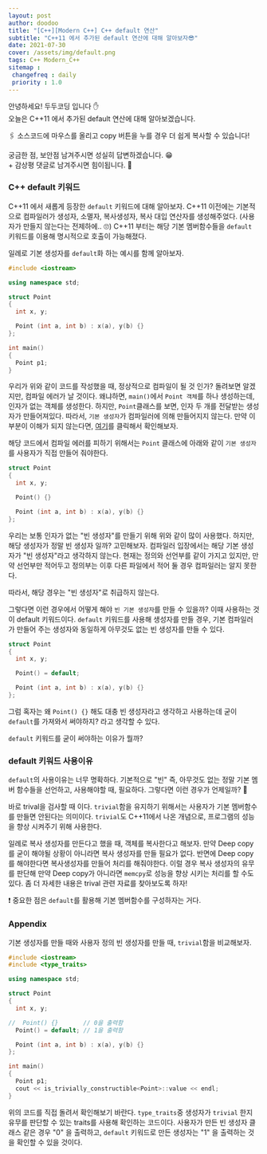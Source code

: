 ```yaml
---
layout: post
author: doodoo
title: "[C++][Modern C++] C++ default 연산"
subtitle: "C++11 에서 추가된 default 연산에 대해 알아보자😎"
date: 2021-07-30
cover: /assets/img/default.png
tags: C++ Modern_C++
sitemap :
 changefreq : daily
 priority : 1.0
---
```

안녕하세요! <span class="doodoo">두두코딩</span> 입니다 ✋ <br>
오늘은 C++11 에서 추가된 default 연산에 대해 알아보겠습니다.

🖇 소스코드에 마우스를 올리고 <span class="tip">copy</span> 버튼을 누를 경우 더 쉽게 복사할 수 있습니다!

궁금한 점, 보안점 남겨주시면 성실히 답변하겠습니다. 😁 <br>
\+ 감상평 댓글로 남겨주시면 힘이됩니다. 🙇

### C++ default 키워드
C++11 에서 새롭게 등장한 `default` 키워드에 대해 알아보자. C++11 이전에는 기본적으로 컴파일러가 생성자, 소멸자, 복사생성자, 복사 대입 연산자를 생성해주었다. (사용자가 만들지 않는다는 전제하에.. 🙄) C++11 부터는 해당 기본 멤버함수들을 `default` 키워드를 이용해 명시적으로 호출이 가능해졌다.

일례로 기본 생성자를 `default`화 하는 예시를 함께 알아보자.

```cpp
#include <iostream>

using namespace std;

struct Point
{
  int x, y;

  Point (int a, int b) : x(a), y(b) {}
};

int main()
{
  Point p1;
}
```

우리가 위와 같이 코드를 작성했을 때, 정상적으로 컴파일이 될 것 인가? 돌려보면 알겠지만, 컴파일 에러가 날 것이다. 왜냐하면, `main()`에서 `Point 객체`를 하나 생성하는데, 인자가 없는 객체를 생성한다. 하지만, `Point`클래스를 보면, 인자 두 개를 전달받는 생성자가 만들어져있다. 따라서, `기본 생성자`가 컴파일러에 의해 만들어지지 않는다. 만약 이 부분이 이해가 되지 않는다면, [여기](https://0xd00d00.github.io/2021/07/29/effective_10.html)를 클릭해서 확인해보자.

해당 코드에서 컴파일 에러를 피하기 위해서는 `Point` 클래스에 아래와 같이 `기본 생성자`를 사용자가 직접 만들어 줘야한다.

```cpp
struct Point
{
  int x, y;

  Point() {}

  Point (int a, int b) : x(a), y(b) {}
};
```

우리는 보통 인자가 없는 "빈 생성자"를 만들기 위해 위와 같이 많이 사용했다. 하지만, 해당 생성자가 정말 빈 생성자 일까? 고민해보자. 컴파일러 입장에서는 해당 기본 생성자가 "빈 생성자"라고 생각하지 않는다. 현재는 정의와 선언부를 같이 가지고 있지만, 만약 선언부만 적어두고 정의부는 이후 다른 파일에서 적어 둘 경우 컴파일러는 알지 못한다.

따라서, 해당 경우는 "빈 생성자"로 취급하지 않는다.

그렇다면 이런 경우에서 어떻게 해야 `빈 기본 생성자`를 만들 수 있을까? 이때 사용하는 것이 <span class="tip">default 키워드</span>이다. `default` 키워드를 사용해 생성자를 만들 경우, 기본 컴파일러가 만들어 주는 생성자와 동일하게 아무것도 없는 빈 생성자를 만들 수 있다.

```cpp
struct Point
{
  int x, y;

  Point() = default;

  Point (int a, int b) : x(a), y(b) {}
};
```

그럼 혹자는 왜 `Point() {}` 해도 대충 빈 생성자라고 생각하고 사용하는데 굳이 `default`를 가져와서 써야하지? 라고 생각할 수 있다.

`default` 키워드를 굳이 써야하는 이유가 뭘까?

### default 키워드 사용이유
`default`의 사용이유는 너무 명확하다. 기본적으로 "빈" 즉, 아무것도 없는 정말 기본 멤버 함수들을 선언하고, 사용해야할 때, 필요하다. 그렇다면 이런 경우가 언제일까? 🤔

바로 <span class="tip">trival</span>을 검사할 때 이다. `trivial`함을 유지하기 위해서는 사용자가 기본 멤버함수를 만들면 안된다는 의미이다. `trivial`도 C++11에서 나온 개념으로, 프로그램의 성능을 향상 시켜주기 위해 사용한다.

일례로 복사 생성자를 만든다고 했을 때, 객체를 복사한다고 해보자. 만약 Deep copy를 굳이 해야될 상황이 아니라면 복사 생성자를 만들 필요가 없다. 반면에 Deep copy를 해야한다면 복사생성자를 만들어 처리를 해줘야한다. 이럴 경우 복사 생성자의 유무를 판단해 만약 Deep copy가 아니라면 `memcpy`로 성능을 향상 시키는 처리를 할 수도 있다. 좀 더 자세한 내용은 trival 관련 자료를 찾아보도록 하자!

❗ 중요한 점은 `default`를 활용해 기본 멤버함수를 구성하자는 거다.

### Appendix
기본 생성자를 만들 때와 사용자 정의 빈 생성자를 만들 때, `trivial`함을 비교해보자.

```cpp
#include <iostream>
#include <type_traits>

using namespace std;

struct Point
{
  int x, y;

//  Point() {}       // 0을 출력함
  Point() = default; // 1을 출력함

  Point (int a, int b) : x(a), y(b) {}
};

int main()
{
  Point p1;
  cout << is_trivially_constructible<Point>::value << endl;
}
```
위의 코드를 직접 돌려서 확인해보기 바란다. `type_traits`중 생성자가 `trivial` 한지 유무를 판단할 수 있는 traits를 사용해 확인하는 코드이다. 사용자가 만든 빈 생성자 클래스 같은 경우 "0" 을 출력하고, `default` 키워드로 만든 생성자는 "1" 을 출력하는 것을 확인할 수 있을 것이다.
